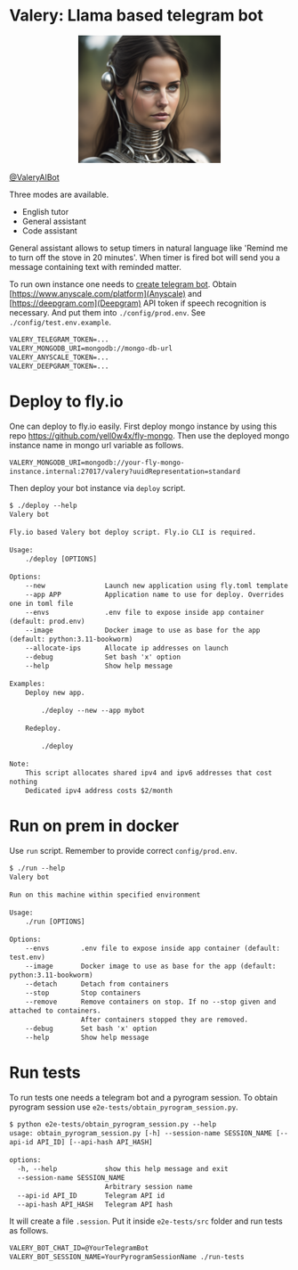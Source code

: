 # Valery: Llama based telegram bot
<p align="center">
    <img src="https://github.com/yell0w4x/assets/blob/215e53b298756a4c1d53e8ade38b34b46d05636a/valery.png" alt="Valery"/>
</p>

[@ValeryAIBot](https://t.me/ValeryAIBot)

Three modes are available.
- English tutor
- General assistant
- Code assistant

General assistant allows to setup timers in natural language like 'Remind me to turn off the stove in 20 minutes'.
When timer is fired bot will send you a message containing text with reminded matter.

To run own instance one needs to [create telegram bot](https://core.telegram.org/bots#how-do-i-create-a-bot). 
Obtain [https://www.anyscale.com/platform](Anyscale) and 
[https://deepgram.com](Deepgram) API token if speech recognition is necessary. 
And put them into `./config/prod.env`. See `./config/test.env.example`. 

```
VALERY_TELEGRAM_TOKEN=...
VALERY_MONGODB_URI=mongodb://mongo-db-url
VALERY_ANYSCALE_TOKEN=...
VALERY_DEEPGRAM_TOKEN=...
```

# Deploy to fly.io
One can deploy to fly.io easily. First deploy mongo instance by using this repo https://github.com/yell0w4x/fly-mongo.
Then use the deployed mongo instance name in mongo url variable as follows.

    VALERY_MONGODB_URI=mongodb://your-fly-mongo-instance.internal:27017/valery?uuidRepresentation=standard

Then deploy your bot instance via `deploy` script.

```
$ ./deploy --help
Valery bot

Fly.io based Valery bot deploy script. Fly.io CLI is required.

Usage:
    ./deploy [OPTIONS]

Options:
    --new               Launch new application using fly.toml template
    --app APP           Application name to use for deploy. Overrides one in toml file
    --envs              .env file to expose inside app container (default: prod.env)
    --image             Docker image to use as base for the app (default: python:3.11-bookworm)
    --allocate-ips      Allocate ip addresses on launch
    --debug             Set bash 'x' option
    --help              Show help message

Examples:
    Deploy new app.
    
        ./deploy --new --app mybot

    Redeploy. 
        
        ./deploy

Note:
    This script allocates shared ipv4 and ipv6 addresses that cost nothing
    Dedicated ipv4 address costs $2/month
```

# Run on prem in docker

Use `run` script. Remember to provide correct `config/prod.env`.

```
$ ./run --help
Valery bot

Run on this machine within specified environment

Usage:
    ./run [OPTIONS]

Options:
    --envs        .env file to expose inside app container (default: test.env)
    --image       Docker image to use as base for the app (default: python:3.11-bookworm)
    --detach      Detach from containers
    --stop        Stop containers
    --remove      Remove containers on stop. If no --stop given and attached to containers.
                  After containers stopped they are removed. 
    --debug       Set bash 'x' option
    --help        Show help message
```

# Run tests

To run tests one needs a telegram bot and a pyrogram session. 
To obtain pyrogram session use `e2e-tests/obtain_pyrogram_session.py`.

```
$ python e2e-tests/obtain_pyrogram_session.py --help
usage: obtain_pyrogram_session.py [-h] --session-name SESSION_NAME [--api-id API_ID] [--api-hash API_HASH]

options:
  -h, --help            show this help message and exit
  --session-name SESSION_NAME
                        Arbitrary session name
  --api-id API_ID       Telegram API id
  --api-hash API_HASH   Telegram API hash
```

It will create a file `.session`. Put it inside `e2e-tests/src` folder and run tests as follows.

    VALERY_BOT_CHAT_ID=@YourTelegramBot VALERY_BOT_SESSION_NAME=YourPyrogramSessionName ./run-tests
